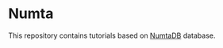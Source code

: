 # Numta

This repository contains tutorials based on [NumtaDB](https://bengali.ai/datasaets/) database.
